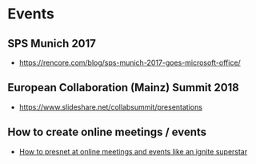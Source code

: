 # Events

## SPS Munich 2017

- https://rencore.com/blog/sps-munich-2017-goes-microsoft-office/

## European Collaboration (Mainz) Summit 2018

- https://www.slideshare.net/collabsummit/presentations

## How to create online meetings / events

- [How to presnet at online meetings and events like an ignite superstar](https://thomy.tech/how-to-present-at-online-meetings-and-events-like-an-ignite-superstar/)